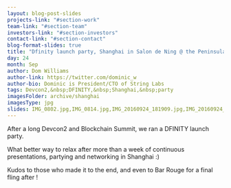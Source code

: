 ```yaml
---
layout: blog-post-slides
projects-link: "#section-work"
team-link: "#section-team"
investors-link: "#section-investors"
contact-link: "#section-contact"
blog-format-slides: true
title: "Dfinity launch party, Shanghai in Salon de Ning @ the Peninsula Hotel"
day: 24
month: Sep
author: Dom Williams
author-link: https://twitter.com/dominic_w
author-bio: Dominic is President/CTO of String Labs
tags: Devcon2,&nbsp;DFINITY,&nbsp;Shanghai,&nbsp;party
imagesFolder: archive/shanghai
imagesType: jpg
slides: IMG_0802.jpg,IMG_0814.jpg,IMG_20160924_181909.jpg,IMG_20160924_194741.jpg,IMG_0818.jpg,IMG_20160924_201931.jpg,IMG_20160924_201959.jpg,IMG_20160924_220137.jpg
---
```


After a long Devcon2 and Blockchain Summit, we ran a DFINITY launch party.

What better way to relax after more than a week of continuous presentations, partying and networking in Shanghai :)

Kudos to those who made it to the end, and even to Bar Rouge for a final fling after !
